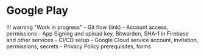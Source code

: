 # Google Play
!!! warning "Work in progress"
    - Git flow (link)
    - Account access, permissions
    - App Signing and upload key, Bitwarden, SHA-1 in Firebase and other services
    - CI/CD setup - Google Cloud service account, invitation, permissions, secrets
    - Privacy Policy prerequisites, forms
